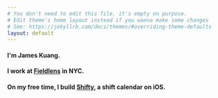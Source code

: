 ```yaml
---
# You don't need to edit this file, it's empty on purpose.
# Edit theme's home layout instead if you wanna make some changes
# See: https://jekyllrb.com/docs/themes/#overriding-theme-defaults
layout: default
---
```

#### I'm James Kuang.
#### I work at [Fieldlens](https://fieldlens.com) in NYC.
#### On my free time, I build [Shifty](http://www.shiftycalendar.com), a shift calendar on iOS.